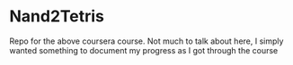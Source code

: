 # Nand2Tetris
Repo for the above coursera course. Not much to talk about here, I simply wanted something to document my progress as I got through the course
